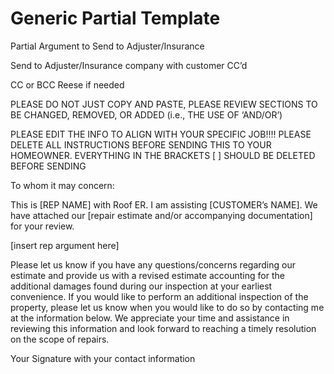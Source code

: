 # Generic Partial Template

Partial Argument to Send to Adjuster/Insurance

Send to Adjuster/Insurance company with customer CC’d

CC or BCC Reese if needed

PLEASE DO NOT JUST COPY AND PASTE, PLEASE REVIEW SECTIONS TO BE CHANGED, REMOVED, OR ADDED (i.e., THE USE OF ‘AND/OR’)

PLEASE EDIT THE INFO TO ALIGN WITH YOUR SPECIFIC JOB!!!! PLEASE DELETE ALL INSTRUCTIONS BEFORE SENDING THIS TO YOUR HOMEOWNER.  EVERYTHING IN THE BRACKETS [ ] SHOULD BE DELETED BEFORE SENDING

To whom it may concern:

This is [REP NAME] with Roof ER.  I am assisting [CUSTOMER’s NAME].  We have attached our [repair estimate and/or accompanying documentation] for your review.

[insert rep argument here]

Please let us know if you have any questions/concerns regarding our estimate and provide us with a revised estimate accounting for the additional damages found during our inspection at your earliest convenience. If you would like to perform an additional inspection of the property, please let us know when you would like to do so by contacting me at the information below. We appreciate your time and assistance in reviewing this information and look forward to reaching a timely resolution on the scope of repairs.

Your Signature with your contact information